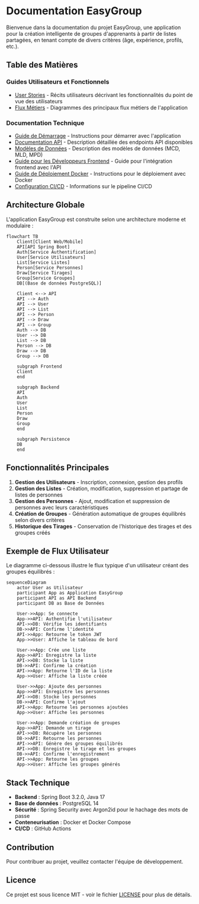 # Documentation EasyGroup

Bienvenue dans la documentation du projet EasyGroup, une application pour la création intelligente de groupes d'apprenants à partir de listes partagées, en tenant compte de divers critères (âge, expérience, profils, etc.).

## Table des Matières

### Guides Utilisateurs et Fonctionnels

- [User Stories](./user-stories.md) - Récits utilisateurs décrivant les fonctionnalités du point de vue des utilisateurs
- [Flux Métiers](./business-flows.md) - Diagrammes des principaux flux métiers de l'application

### Documentation Technique

- [Guide de Démarrage](./getting-started.md) - Instructions pour démarrer avec l'application
- [Documentation API](./api-documentation.md) - Description détaillée des endpoints API disponibles
- [Modèles de Données](./database-models.md) - Description des modèles de données (MCD, MLD, MPD)
- [Guide pour les Développeurs Frontend](./frontend-developer-guide.md) - Guide pour l'intégration frontend avec l'API
- [Guide de Déploiement Docker](./docker-deployment.md) - Instructions pour le déploiement avec Docker
- [Configuration CI/CD](./ci-cd-setup.md) - Informations sur le pipeline CI/CD

## Architecture Globale

L'application EasyGroup est construite selon une architecture moderne et modulaire :

```mermaid
flowchart TB
    Client[Client Web/Mobile]
    API[API Spring Boot]
    Auth[Service Authentification]
    User[Service Utilisateurs]
    List[Service Listes]
    Person[Service Personnes]
    Draw[Service Tirages]
    Group[Service Groupes]
    DB[(Base de données PostgreSQL)]

    Client <--> API
    API --> Auth
    API --> User
    API --> List
    API --> Person
    API --> Draw
    API --> Group
    Auth --> DB
    User --> DB
    List --> DB
    Person --> DB
    Draw --> DB
    Group --> DB

    subgraph Frontend
    Client
    end

    subgraph Backend
    API
    Auth
    User
    List
    Person
    Draw
    Group
    end

    subgraph Persistence
    DB
    end
```

## Fonctionnalités Principales

1. **Gestion des Utilisateurs** - Inscription, connexion, gestion des profils
2. **Gestion des Listes** - Création, modification, suppression et partage de listes de personnes
3. **Gestion des Personnes** - Ajout, modification et suppression de personnes avec leurs caractéristiques
4. **Création de Groupes** - Génération automatique de groupes équilibrés selon divers critères
5. **Historique des Tirages** - Conservation de l'historique des tirages et des groupes créés

## Exemple de Flux Utilisateur

Le diagramme ci-dessous illustre le flux typique d'un utilisateur créant des groupes équilibrés :

```mermaid
sequenceDiagram
    actor User as Utilisateur
    participant App as Application EasyGroup
    participant API as API Backend
    participant DB as Base de Données

    User->>App: Se connecte
    App->>API: Authentifie l'utilisateur
    API->>DB: Vérifie les identifiants
    DB->>API: Confirme l'identité
    API->>App: Retourne le token JWT
    App->>User: Affiche le tableau de bord

    User->>App: Crée une liste
    App->>API: Enregistre la liste
    API->>DB: Stocke la liste
    DB->>API: Confirme la création
    API->>App: Retourne l'ID de la liste
    App->>User: Affiche la liste créée

    User->>App: Ajoute des personnes
    App->>API: Enregistre les personnes
    API->>DB: Stocke les personnes
    DB->>API: Confirme l'ajout
    API->>App: Retourne les personnes ajoutées
    App->>User: Affiche les personnes

    User->>App: Demande création de groupes
    App->>API: Demande un tirage
    API->>DB: Récupère les personnes
    DB->>API: Retourne les personnes
    API->>API: Génère des groupes équilibrés
    API->>DB: Enregistre le tirage et les groupes
    DB->>API: Confirme l'enregistrement
    API->>App: Retourne les groupes
    App->>User: Affiche les groupes générés
```

## Stack Technique

- **Backend** : Spring Boot 3.2.0, Java 17
- **Base de données** : PostgreSQL 14
- **Sécurité** : Spring Security avec Argon2id pour le hachage des mots de passe
- **Conteneurisation** : Docker et Docker Compose
- **CI/CD** : GitHub Actions

## Contribution

Pour contribuer au projet, veuillez contacter l'équipe de développement.

## Licence

Ce projet est sous licence MIT - voir le fichier [LICENSE](../LICENSE) pour plus de détails.
